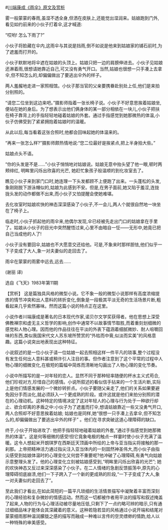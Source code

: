 #[川端康成《雨伞》原文及赏析](https://www.vrrw.net/wx/15420.html)

雾一般蒙蒙的春雨,虽湿不透全身,但洒在皮肤上,还能觉出湿润来。姑娘跑到门外,看见如约前来的小伙子打着伞,这才喊道:

“哎哟! 怎么下雨了?”

小伙子将脸藏在伞内,这雨伞与其说是挡雨,倒不如说是他来到姑娘家的铺石前时,为了遮羞而打开的。

小伙子默默地将伞遮在姑娘的头顶上。姑娘只把一边的肩膀伸进去。小伙子见姑娘还淋着雨,很想请她靠近自己,可又没有勇气开口。当然,姑娘也很想一只手凑上去拿伞,但不知怎么的,却偏偏做出了要逃出伞外的样子。

两人羞赧地走进一家照相馆。小伙子那当官的父亲要携眷赴别处上任,他们是来拍分别照的。

“请您二位坐到这边来吧。”摄影师指着一张长椅子说。小伙子不好意思挨着姑娘坐,便站在她的身后。为了想表示出他们俩身体的某一部分相依在一块儿,小伙子把扶在椅子靠背上的手指轻轻地碰着姑娘的外套。通过手指感觉到她那微热的体温,小伙子仿佛受到了紧紧拥抱着姑娘时的温暖。

从此以后,每当看着这张合照时,他都会回味起她的体温来的。

“再来一张怎么样?”摄影师颇热情地说:“您二位最好是挨紧点,把上半身拍大些。”

姑娘点头不语。

“你的头发是不是……”小伙子悄悄地对姑娘说。姑娘无意中抬头望了他一眼,顿时两颊绯红, 明眸里闪烁出欣喜的光芒, 她赶忙象孩子般温顺的到化妆室去了。

瞧见小伙子来到家门口时,她连理一下头发都顾不上便跑了出来。一头蓬松的头发,象刚刚脱下游泳帽似的,姑娘为此感到不安。但是,在男子面前,她又陷于羞涩,连拢拢头发的动作都做不出来,而小伙子又怕提醒会使她难堪。

去化妆室时姑娘欢快的神态深深感染了小伙子,不一会儿,两人个就很自然地一块坐在了椅子上。

临走时,小伙子抓起他的雨伞来,他偶尔发现,伞已经被先走出门口的姑娘拿在手里了。姑娘从小伙子的目光中突然醒悟过来,心里不由暗自一怔——无形中,她竟已把自己当成他的人了!

小伙子没有要回伞,姑娘也不大愿意交还给他。可是,不象来时那样胆怯,他们似乎一下子变成了大人,象一对夫妻似的走回去了。

雨伞在蒙蒙的雨雾中远去,远去……

(谢丽 译)

选自《飞天》1983年第11期



【赏析】 这是篇独具风格的微型小说。它不象一般的微型小说那样有高度浓缩提炼的情节冲突和出人意料的转折变化,倒象是一段极其平淡无奇的生活场景片断,粗看起来几乎索然寡味。然而这篇小说的特点正在这里。

小说作者川端康成是著名的日本现代作家,诺贝尔文学奖获得者。他在思想上深受佛教禅宗和虚无主义哲学的影响,创作中通常不以故事情节取胜,而着重刻划细微的感觉和人物心理。因而他的作品往往在平淡的外表下蕴涵着细腻微妙、耐人咀嚼回味的东西,类似我国宋代文人苏东坡所赞赏的“外枯而中膏,似淡而实美”的风格意趣。这篇小说突出地表现出这种特征。

小说叙述的是一位小伙子请一位姑娘一起去照相这样一件平凡的琐事,整个过程没有发生任何出人意料甚或稍许引人注目的事。但作者注意到了这个平常的过程中人物心理的细微变化,在极短的篇幅中简炼而清晰地勾画出了人物心理的变化节奏。

小说中所描写的是一对年轻的恋人。显然不同于那种轻率随便的杯水主义式苟合,他们珍视对方,珍惜自己的感情。小说所叙述的看似信手拈来的一个生活片断,实际上是他们情感发展的一个微妙转折点。小伙子要随父亲走了,他们的关系如果要避免因分手而淡化,就必须跃入一个更成熟的阶段。或许这就是他们来拍分别照的潜在的心理动机。这种特定的情境决定了这对年轻人的心理与行为处于一种欲行却止、欲合却离的矛盾之中:小伙子为了遮羞而打伞,想请姑娘靠近一些又没勇气开口,两人合照却不好意思挨着姑娘; 姑娘也是同样,她“很想一只手凑上去拿伞,但不知怎么的,却偏偏做出了要逃出伞外的样子” 。他们在寻求突破这道心理障碍的缺口。

终于,小伙子开始进攻了: 他把手指轻轻地碰着姑娘的外套,“通过手指感觉到她那微热的体温”。这是何等细微的感受!但它竟象电极的触点一样霎时使小伙子充满了温暖。这令人想起米开朗琪罗在西斯廷天顶画中所绘的上帝与亚当指尖将接触的那一刹那。上帝把精神活力通过指尖注入亚当体内的一刻固然神圣伟大,而小伙子由指尖感受到姑娘体温时的心理变化又何尝不重要呢?他冲破了心理障碍,有勇气向姑娘示意整理头发了。他的心理变化立刻被姑娘感受到,“明眸里闪烁出欣喜的光芒”; 她的欢快神态又反过来深深感染了小伙子。在二人情绪的急剧反馈振荡中,原先的心理障碍彻底崩溃,他们一下子跨入了一个新的更成熟的阶段,“一下子变成了大人,象一对夫妻似的走回去了”。

至此我们才看出,在如此简短的一篇平凡琐细的生活情景描写中凝聚着丰富而深刻的心理经验和复杂微妙的情感运动。然而这一切都被作者用平淡的描写和叙述掩盖了起来,人物的行为与心理活动被尽量地压低,只剩下了一点约略可辨的暗示,只有通过细细品味才能体会其深藏着的意义。这种若隐若显的风格通过小说开端和结尾对蒙蒙细雨那种温润朦胧之感的描写而融成一种难以言传的空灵缥缈的情韵,给人以一种特殊的审美感受。

